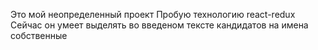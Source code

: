 Это мой неопределенный проект
Пробую технологию react-redux
Сейчас он умеет выделять во введеном тексте кандидатов на имена собственные
